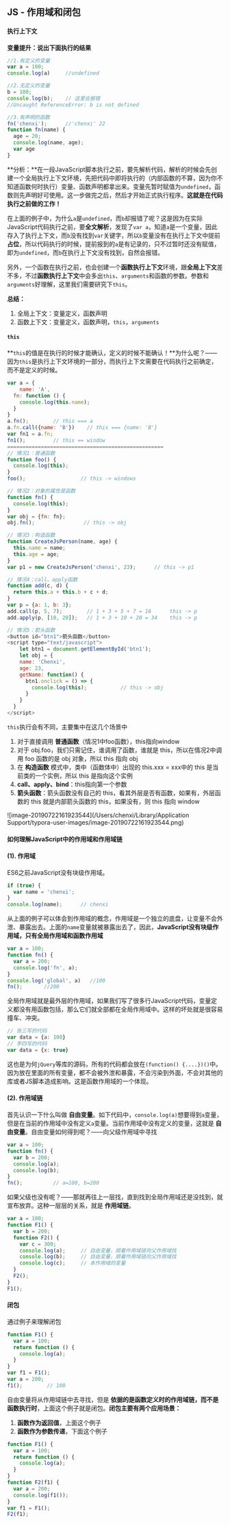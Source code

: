 ## JS - 作用域和闭包

#### 执行上下文

**变量提升：说出下面执行的结果**

```javascript
//1.有定义的变量
var a = 100;
console.log(a)     //undefined

//2.无定义的变量
b = 100;
console.log(b);    // 这里会报错
//Uncaught ReferenceError: b is not defined

//3.有声明的函数
fn('chenxi');      //'chenxi' 22
function fn(name) {
  age = 20;
  console.log(name, age);
  var age
}
```

**分析：**在一段JavaScript脚本执行之前，要先解析代码，解析的时候会先创建一个全局执行上下文环境，先把代码中即将执行的（内部函数的不算，因为你不知道函数何时执行）变量、函数声明都拿出来。变量先暂时赋值为`undefined`，函数则先声明好可使用。这一步做完之后，然后才开始正式执行程序。**这就是在代码执行之前做的工作！**

在上面的例子中，为什么`a`是`undefined`，而`b`却报错了呢？这是因为在实际JavaScript代码执行之前，要**全文解析**，发现了`var a`，知道`a`是一个变量，因此存入了执行上下文，而`b`没有找到`var`关键字，所以`b`变量没有在执行上下文中提前**占位**，所以代码执行的时候，提前报到的`a`是有记录的，只不过暂时还没有赋值，即为`undefined`，而`b`在执行上下文没有找到，自然会报错。

另外，一个函数在执行之前，也会创建一个**函数执行上下文**环境，跟**全局上下文**差不多，不过**函数执行上下文**中会多出`this`、`arguments`和函数的参数。参数和`arguments`好理解，这里我们需要研究下`this`。

**总结：**

1. 全局上下文：变量定义，函数声明
2. 函数上下文：变量定义，函数声明，`this`，`arguments`



#### `this`

**`this`的值是在执行的时候才能确认，定义的时候不能确认！**为什么呢？——因为`this`是执行上下文环境的一部分，而执行上下文需要在代码执行之前确定，而不是定义的时候。

```javascript
var a = {
	name: 'A',
  fn: function () {
    console.log(this.name);
  }
}
a.fn();        // this === a
a.fn.call({name: 'B'})    // this === {name: 'B'}
var fn1 = a.fn;
fn1();         // this == window
===================================================
// 情况1：普通函数
function foo() {
  console.log(this);
}
foo();                  // this -> windows

// 情况2：对象的属性是函数
function fn() {
  console.log(this);
}
var obj = {fn: fn};
obj.fn();                // this -> obj

// 情况3：构造函数
function CreateJsPerson(name, age) {   
  this.name = name;
  this.age = age;
}
var p1 = new CreateJsPerson('chenxi', 23);      // this -> p1

// 情况4：call、apply函数
function add(c, d) {
  return this.a + this.b + c + d;
}
var p = {a: 1, b: 3};
add.call(p, 5, 7);        // 1 + 3 + 5 + 7 = 16      this -> p
add.apply(p, [10, 20]);   // 1 + 3 + 10 + 20 = 34    this -> p

// 情况5：箭头函数
<button id="btn1">箭头函数</button>
<script type="text/javascript">
	let btn1 = document.getElementById('btn1');
	let obj = {
    name: 'Chenxi',
    age: 23,
    getName: function() {
      btn1.onclick = () => {
        console.log(this);           // this -> obj
      }
    }
  }
</script>
```

`this`执行会有不同，主要集中在这几个场景中

1. 对于直接调用 **普通函数**（情况1中foo函数），this指向window
2. 对于 obj.foo，我们只需记住，谁调用了函数，谁就是 this，所以在情况2中调用 foo 函数的是 obj 对象，所以 this 指向 obj
3. 在 **构造函数** 模式中，类中（函数体中）出现的 this.xxx = xxx中的 this 是当前类的一个实例，所以 this 是指向这个实例
4. **call、apply、bind**：this指向第一个参数
5. **箭头函数**：箭头函数没有自己的 this，看其外层是否有函数，如果有，外层函数的 this 就是内部箭头函数的 this，如果没有，则 this 指向 window

![image-20190722161923544](/Users/chenxi/Library/Application Support/typora-user-images/image-20190722161923544.png)



#### 如何理解JavaScript中的作用域和作用域链

#### (1). 作用域

ES6之前JavaScript没有块级作用域。

```javascript
if (true) {
  var name = 'chenxi';
}
console.log(name);      // chenxi
```

从上面的例子可以体会到作用域的概念，作用域是一个独立的底盘，让变量不会外泄、暴露出去。上面的`name`变量就被暴露出去了，因此，**JavaScript没有块级作用域，只有全局作用域和函数作用域**

```javascript
var a = 100;
function fn() {
  var a = 200;
  console.log('fn', a);
}
console.log('global', a)   //100
fn();       //200
```

全局作用域就是最外层的作用域，如果我们写了很多行JavaScript代码，变量定义都没有用函数包括，那么它们就全部都在全局作用域中。这样的坏处就是很容易撞车、冲突。

```javascript
// 张三写的代码
var data = {a: 100}
// 李四写的代码
var data = {x: true}
```

这也是为何`jQuery`等库的源码，所有的代码都会放在`(function() {....})()`中。因为放在里面的所有变量，都不会被外泄和暴露，不会污染到外面，不会对其他的库或者JS脚本造成影响。这是函数作用域的一个体现。



#### (2). 作用域链

首先认识一下什么叫做 **自由变量**。如下代码中，`console.log(a)`想要得到`a`变量，但是在当前的作用域中没有定义`a`变量。当前作用域中没有定义的变量，这就是 **自由变量**。自由变量如何得到呢？——向父级作用域中寻找

```javascript
var a = 100;
function fn() {
  var b = 200;
  console.log(a);
  console.log(b);
}
fn();          // a=100, b=200
```

如果父级也没有呢？——那就再往上一层找，直到找到全局作用域还是没找到，就宣布放弃。这种一层层的关系，就是 **作用域链**。

```javascript
var a = 100;
function F1() {
  var b = 200;
  function F2() {
    var c = 300;
    console.log(a);     // 自由变量，顺着作用域链向父作用域找
    console.log(b);     // 自由变量，顺着作用域链向父作用域找
    console.log(c);     // 本作用域的变量
  }
  F2();
}
F1();
```



#### 闭包

通过例子来理解闭包

```javascript
function F1() {
  var a = 100;
  return function () {
    console.log(a);
  }
}
var f1 = F1();
var a = 200;
f1();        // 100
```

自由变量将从作用域链中去寻找，但是 **依据的是函数定义时的作用域链，而不是函数执行时**，上面这个例子就是闭包。**闭包主要有两个应用场景：**

1. **函数作为返回值**，上面这个例子
2. **函数作为参数传递**，下面这个例子

```javascript
function F1() {
  var a = 100;
  return function () {
    console.log(a);
  }
}
function F2(f1) {
  var a = 200;
  console.log(f1());
}
var f1 = F1();
F2(f1);
```

